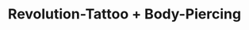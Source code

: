---
title: "Revolution-Tattoo + Body-Piercing"
url: /graz/revolution-tattoo-body-piercing/
shop: Tattoo
---